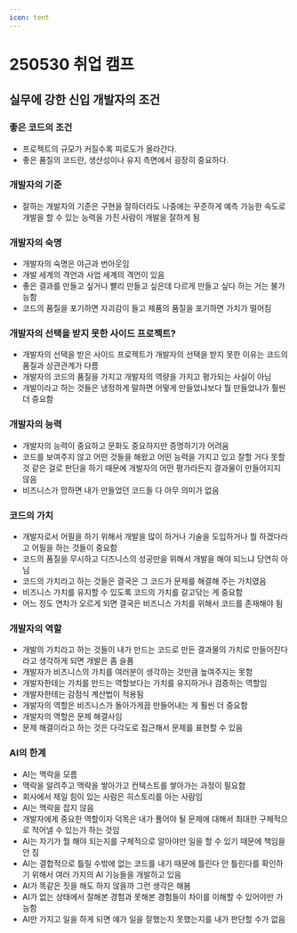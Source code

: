 ```yaml
---
icon: tent
---
```


# 250530 취업 캠프

## 실무에 강한 신입 개발자의 조건

### 좋은 코드의 조건

* 프로젝트의 규모가 커질수록 피로도가 올라간다.
* 좋은 품질의 코드란, 생산성이나 유지 측면에서 굉장히 중요하다.

### 개발자의 기준

* 잘하는 개발자의 기준은 구현을 잘하더라도 나중에는 꾸준하게 예측 가능한 속도로 개발을 할 수 있는 능력을 가진 사람이 개발을 잘하게 됨

### 개발자의 숙명

* 개발자의 숙명은 야근과 번아웃임
* 개발 세계의 격언과 사업 세계의 격언이 있음
* 좋은 결과를 만들고 싶거나 빨리 만들고 싶은데 다르게 만들고 싶다 하는 거는 불가능함
* 코드의 품질을 포기하면 자괴감이 들고 제품의 품질을 포기하면 가치가 떨어짐

### 개발자의 선택을 받지 못한 사이드 프로젝트?

* 개발자의 선택을 받은 사이드 프로젝트가 개발자의 선택을 받지 못한 이유는 코드의 품질과 상관관계가 다름
* 개발자의 코드의 품질을 가지고 개발자의 역량을 가지고 평가되는 사실이 아님
* 개발이라고 하는 것들은 냉정하게 말하면 어떻게 만들었냐보다 뭘 만들었냐가 훨씬 더 중요함

### 개발자의 능력

* 개발자의 능력이 중요하고 문화도 중요하지만 증명하기가 어려움
* 코드를 보여주지 않고 어떤 것들을 해왔고 어떤 능력을 가지고 있고 잘할 거다 못할 것 같은 걸로 판단을 하기 때문에 개발자의 어떤 평가라든지 결과물이 만들어지지 않음
* 비즈니스가 망하면 내가 만들었던 코드들 다 아무 의미가 없음

### 코드의 가치

* 개발자로서 어필을 하기 위해서 개발을 많이 하거나 기술을 도입하거나 뭘 하겠다라고 어필을 하는 것들이 중요함
* 코드의 품질을 무시하고 디즈니스의 성공만을 위해서 개발을 해야 되느냐 당연히 아님
* 코드의 가치라고 하는 것들은 결국은 그 코드가 문제를 해결해 주는 가치였음
* 비즈니스 가치를 유지할 수 있도록 코드의 가치를 갈고닦는 게 중요함
* 어느 정도 연차가 오르게 되면 결국은 비즈니스 가치를 위해서 코드를 존재해야 됨

### 개발자의 역할

* 개발의 가치라고 하는 것들이 내가 만드는 코드로 만든 결과물의 가치로 만들어진다라고 생각하게 되면 개발은 좀 슬픔
* 개발자가 비즈니스의 가치를 여러분이 생각하는 것만큼 높여주지는 못함
* 개발자한테는 가치를 만드는 역할보다는 가치를 유지하거나 검증하는 역할임
* 개발자한테는 감점식 계산법이 적용됨
* 개발자의 역할은 비즈니스가 돌아가게끔 만들어내는 게 훨씬 더 중요함
* 개발자의 역할은 문제 해결사임
* 문제 해결이라고 하는 것은 다각도로 접근해서 문제를 표현할 수 있음

### AI의 한계

* AI는 맥락을 모름
* 맥락을 알려주고 맥락을 쌓아가고 컨텍스트를 쌓아가는 과정이 필요함
* 회사에서 제일 힘이 있는 사람은 히스토리를 아는 사람임
* AI는 맥락을 잡지 않음
* 개발자에게 중요한 역할이자 덕목은 내가 풀어야 될 문제에 대해서 최대한 구체적으로 적어낼 수 있는가 하는 것임
* AI는 자기가 뭘 해야 되는지를 구체적으로 알아야만 일을 할 수 있기 때문에 책임을 안 짐
* AI는 결합적으로 틀릴 수밖에 없는 코드를 내기 때문에 틀린다 안 틀린다를 확인하기 위해서 여러 가지의 AI 기능들을 개발하고 있음
* AI가 똑같은 짓을 해도 하지 않을까 그런 생각은 해봄
* AI가 없는 상태에서 잘해본 경험과 못해본 경험들이 차이를 이해할 수 있어야만 가능함
* AI만 가지고 일을 하게 되면 얘가 일을 잘했는지 못했는지를 내가 판단할 수가 없음



